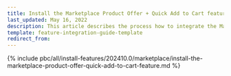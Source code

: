 ```yaml
---
title: Install the Marketplace Product Offer + Quick Add to Cart feature
last_updated: May 16, 2022
description: This article describes the process how to integrate the Marketplace Product Offer + Quick Add to Cart feature into a Spryker Marketplace project.
template: feature-integration-guide-template
redirect_from:
---
```


{% include pbc/all/install-features/202410.0/marketplace/install-the-marketplace-product-offer-quick-add-to-cart-feature.md %} <!-- To edit, see /_includes/pbc/all/install-features/202311.0/marketplace/install-the-marketplace-product-offer-quick-add-to-cart-feature.md -->
